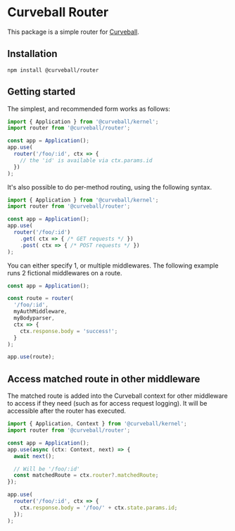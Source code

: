 Curveball Router
================

This package is a simple router for [Curveball][1].

Installation
------------

    npm install @curveball/router


Getting started
---------------

The simplest, and recommended form works as follows:

```typescript
import { Application } from '@curveball/kernel';
import router from '@curveball/router';

const app = Application();
app.use(
  router('/foo/:id', ctx => {
    // the 'id' is available via ctx.params.id
  })
);
```

It's also possible to do per-method routing, using the following syntax.

```typescript
import { Application } from '@curveball/kernel';
import router from '@curveball/router';

const app = Application();
app.use(
  router('/foo/:id')
    .get( ctx => { /* GET requests */ })
    .post( ctx => { /* POST requests */ })
);
```

You can either specify 1, or multiple middlewares. The following example runs
2 fictional middlewares on a route.

```typescript
const app = Application();

const route = router(
  '/foo/:id',
  myAuthMiddleware,
  myBodyparser,
  ctx => {
    ctx.response.body = 'success!';
  }
);

app.use(route);
```

Access matched route in other middleware
---------------
The matched route is added into the Curveball context for other middleware to access
if they need (such as for access request logging). It will be accessible after the
router has executed.

```typescript
import { Application, Context } from '@curveball/kernel';
import router from '@curveball/router';

const app = Application();
app.use(async (ctx: Context, next) => {
  await next();

  // Will be '/foo/:id'
  const matchedRoute = ctx.router?.matchedRoute;
});

app.use(
  router('/foo/:id', ctx => {
    ctx.response.body = '/foo/' + ctx.state.params.id;
  });
);
```


[1]: https://github.com/curveball/
[2]: https://github.com/koajs/path-match
